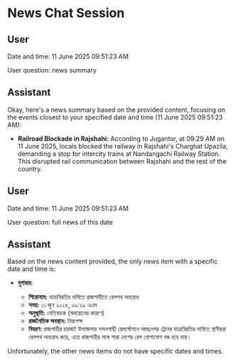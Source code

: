 # News Chat Session

## User
Date and time: 11 June 2025 09:51:23 AM

User question: news summary

## Assistant
Okay, here's a news summary based on the provided content, focusing on the events closest to your specified date and time (11 June 2025 09:51:23 AM):

*   **Railroad Blockade in Rajshahi:** According to Jugantor, at 09:29 AM on 11 June 2025, locals blocked the railway in Rajshahi's Charghat Upazila, demanding a stop for intercity trains at Nandangachi Railway Station. This disrupted rail communication between Rajshahi and the rest of the country.


## User
Date and time: 11 June 2025 09:51:23 AM

User question: full news of this date

## Assistant
Based on the news content provided, the only news item with a specific date and time is:

*   **যুগান্তর:**

    *   **শিরোনাম:** যাত্রাবিরতির দাবিতে রাজশাহীতে রেলপথ অবরোধ
    *   **সময়:** ১১ জুন ২০২৫, ০৯:২৯ এএম
    *   **অনুভূতি:** নেতিবাচক (অবরোধের কারণে)
    *   **রাজনৈতিক অবস্থান:** নিরপেক্ষ
    *   **বিবরণ:** রাজশাহীর চারঘাট উপজেলার নন্দনগাছী রেলস্টেশনে আন্তঃনগর ট্রেনের যাত্রাবিরতির দাবিতে স্থানীয়রা রেলপথ অবরোধ করে, এতে রাজশাহীর সঙ্গে সারা দেশের রেল যোগাযোগ বন্ধ হয়ে যায়।

Unfortunately, the other news items do not have specific dates and times.



